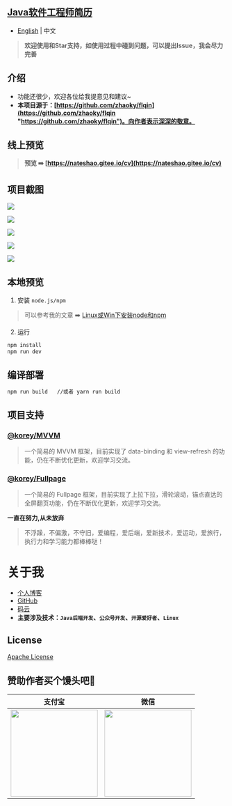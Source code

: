 ## [Java软件工程师简历](http://zhousiwei.gitee.io/cv/)

- [English](README.en.md) | 中文

> **欢迎使用和Star支持，如使用过程中碰到问题，可以提出Issue，我会尽力完善**

## 介绍
- 功能还很少，欢迎各位给我提意见和建议~
- **本项目源于：[https://github.com/zhaoky/flqin](https://github.com/zhaoky/flqin "https://github.com/zhaoky/flqin")。向作者表示深深的敬意。**

## 线上预览

> **预览 ➡️ [https://nateshao.gitee.io/cv](https://nateshao.gitee.io/cv)**

## 项目截图

![](https://nateshao-blog.oss-cn-shenzhen.aliyuncs.com/img/首页.png)

![](https://nateshao-blog.oss-cn-shenzhen.aliyuncs.com/img/专业技能.png)

![](https://nateshao-blog.oss-cn-shenzhen.aliyuncs.com/img/工作经历.png)

![](https://nateshao-blog.oss-cn-shenzhen.aliyuncs.com/img/项目经验.png)

![](https://nateshao-blog.oss-cn-shenzhen.aliyuncs.com/img/联系我.png)



## 本地预览
1. 安装 `node.js/npm`
> 可以参考我的文章 ➡️ [Linux或Win下安装node和npm](https://www.jianshu.com/p/f8b0a4f7a822)

2. 运行
```bash
npm install
npm run dev
```

## 编译部署
```bash
npm run build   //或者 yarn run build
```

## 项目支持

### [@korey/MVVM](https://github.com/zhaoky/mvvm)

> 一个简易的 MVVM 框架，目前实现了 data-binding 和 view-refresh 的功能，仍在不断优化更新，欢迎学习交流。

### [@korey/Fullpage](https://github.com/zhaoky/fullpage)

> 一个简易的 Fullpage 框架，目前实现了上拉下拉，滑轮滚动，锚点直达的全屏翻页功能，仍在不断优化更新，欢迎学习交流。

**一直在努力,从未放弃**
> 不浮躁，不偏激，不守旧，爱编程，爱后端，爱新技术，爱运动，爱旅行，执行力和学习能力都棒棒哒！

# 关于我

- [个人博客](https://nateshao.gitee.io/)
- [GitHub](https://github.com/nateshao)
- [码云](https://gitee.com/nateshao)
- **主要涉及技术：`Java后端开发`、`公众号开发`、`开源爱好者`、`Linux`**

## License

[Apache License](./LICENSE)

## 赞助作者买个馒头吧💚

| 支付宝                                                       | 微信                                                         |
| ------------------------------------------------------------ | ------------------------------------------------------------ |
| <img width="200" height="200" src="https://nateshao.gitee.io/medias/reward/alipay.jpg"/> | <img width="200" height="200" src="https://nateshao.gitee.io/medias/reward/wechat.png"/> |


